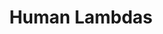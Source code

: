 ---
linkedin: https://linkedin.com/company/humanlambdas
logohandle: humanlambdas
sort: humanlambdas
title: Human Lambdas
twitter: https://x.com/humanlambdas
website: https://www.humanlambdas.com/
---